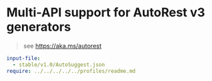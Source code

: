 # Multi-API support for AutoRest v3 generators

> see https://aka.ms/autorest

``` yaml $(enable-multi-api)
input-file:
  - stable/v1.0/AutoSuggest.json
require: ../../../../../profiles/readme.md
```
